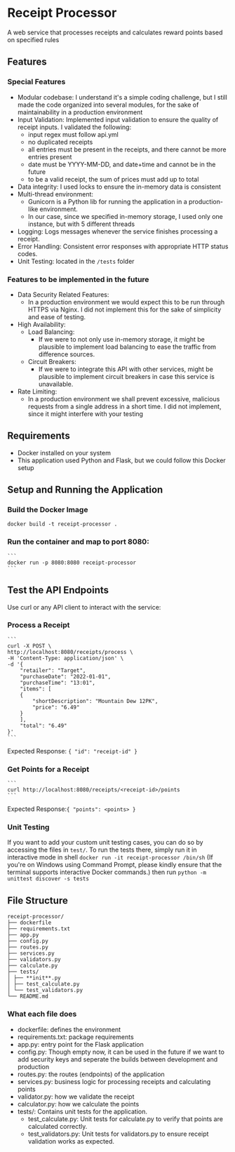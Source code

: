# Receipt Processor

A web service that processes receipts and calculates reward points based on specified rules

## Features

### Special Features

- Modular codebase: I understand it's a simple coding challenge, but I still made the code organized into several modules, for the sake of maintainability in a production environment
- Input Validation: Implemented input validation to ensure the quality of receipt inputs. I validated the following:
  - input regex must follow api.yml
  - no duplicated receipts
  - all entries must be present in the receipts, and there cannot be more entries present
  - date must be YYYY-MM-DD, and date+time and cannot be in the future
  - to be a valid receipt, the sum of prices must add up to total
- Data integrity: I used locks to ensure the in-memory data is consistent
- Multi-thread environment:
  - Gunicorn is a Python lib for running the application in a production-like environment.
  - In our case, since we specified in-memory storage, I used only one instance, but with 5 different threads
- Logging: Logs messages whenever the service finishes processing a receipt.
- Error Handling: Consistent error responses with appropriate HTTP status codes.
- Unit Testing: located in the `/tests` folder

### Features to be implemented in the future

- Data Security Related Features:
  - In a production environment we would expect this to be run through HTTPS via Nginx. I did not implement this for the sake of simplicity and ease of testing.
- High Availability:
  - Load Balancing:
    - If we were to not only use in-memory storage, it might be plausible to implement load balancing to ease the traffic from difference sources.
  - Circuit Breakers:
    - If we were to integrate this API with other services, might be plausible to implement circuit breakers in case this service is unavailable.
- Rate Limiting:
  - In a production environment we shall prevent excessive, malicious requests from a single address in a short time. I did not implement, since it might interfere with your testing

## Requirements

- Docker installed on your system
- This application used Python and Flask, but we could follow this Docker setup

## Setup and Running the Application

### Build the Docker Image

```
docker build -t receipt-processor .
```

### Run the container and map to port 8080:

    ```
    docker run -p 8080:8080 receipt-processor
    ```

## Test the API Endpoints

Use curl or any API client to interact with the service:

### Process a Receipt

    ```
    curl -X POST \
    http://localhost:8080/receipts/process \
    -H 'Content-Type: application/json' \
    -d '{
        "retailer": "Target",
        "purchaseDate": "2022-01-01",
        "purchaseTime": "13:01",
        "items": [
        {
            "shortDescription": "Mountain Dew 12PK",
            "price": "6.49"
        }
        ],
        "total": "6.49"
    }'
    ```

Expected Response:
`{
        "id": "receipt-id"
    }
  `

### Get Points for a Receipt

    ```
    curl http://localhost:8080/receipts/<receipt-id>/points
    ```

Expected Response:`{
    "points": <points>
    }`

### Unit Testing

If you want to add your custom unit testing cases, you can do so by accessing the files in `test/`. To run the tests there, simply run it in interactive mode in shell
`docker run -it receipt-processor /bin/sh` (If you're on Windows using Command Prompt, please kindly ensure that the terminal supports interactive Docker commands.)
then run
`python -m unittest discover -s tests`

## File Structure

```
receipt-processor/
├── dockerfile
├── requirements.txt
├── app.py
├── config.py
├── routes.py
├── services.py
├── validators.py
├── calculate.py
├── tests/
│ ├── **init**.py
│ ├── test_calculate.py
│ └── test_validators.py
└── README.md
```

### What each file does

- dockerfile: defines the environment
- requirements.txt: package requirements
- app.py: entry point for the Flask application
- config.py: Though empty now, it can be used in the future if we want to add security keys and seperate the builds between development and production
- routes.py: the routes (endpoints) of the application
- services.py: business logic for processing receipts and calculating points
- validator.py: how we validate the receipt
- calculator.py: how we calculate the points
- tests/: Contains unit tests for the application.
  - test_calculate.py: Unit tests for calculate.py to verify that points are calculated correctly.
  - test_validators.py: Unit tests for validators.py to ensure receipt validation works as expected.
